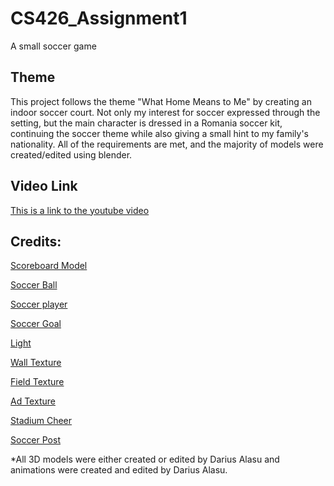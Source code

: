 # CS426_Assignment1
A small soccer game

## Theme
This project follows the theme "What Home Means to Me" by creating an indoor soccer court. Not only my interest for soccer expressed through the setting, but the main character is dressed in a Romania soccer kit, continuing the soccer theme while also giving a small hint to my family's nationality. All of the requirements are met, and the majority of models were created/edited using blender.

## Video Link
[This is a link to the youtube video](https://youtu.be/zDvQv8C56Ss)

## Credits:
[Scoreboard Model](https://sketchfab.com/3d-models/low-poly-scoreboard-8101bb9f568e4bf2802b51e9749de21e)

[Soccer Ball](https://assetstore.unity.com/packages/3d/low-polygon-soccer-ball-84382)

[Soccer player](https://clara.io/view/59a3fbf4-286a-492a-a341-ca6edccd0e7c)

[Soccer Goal](https://www.cgtrader.com/free-3d-models/sports/game/free-soccer-pitch)

[Light](https://www.turbosquid.com/3d-models/free-lamp-lights-3d-model/532163)

[Wall Texture](https://www.texturex.com/brick-textures/painted-brick-texture-wall-white-grey-gym-stock-photo/)

[Field Texture](https://en.wikipedia.org/wiki/File:FutsalPitchsvg.svg)

[Ad Texture](https://www.facebook.com/pepsi/app/448589011837927)

[Stadium Cheer](https://www.youtube.com/watch?v=KdQVRD0RBEo)

[Soccer Post](https://www.pond5.com/sound-effects/item/6207672-soccer-goal-post-hit-01)


*All 3D models were either created or edited by Darius Alasu and animations were created and edited by Darius Alasu.
